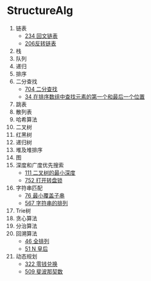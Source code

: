 # StructureAlg

1. 链表
   * [234 回文链表](https://leetcode-cn.com/problems/palindrome-linked-list/)
   * [206反转链表](https://leetcode-cn.com/problems/reverse-linked-list/)
2. 栈
3. 队列
4. 递归
5. 排序
6. 二分查找
   * [704 二分查找](https://leetcode-cn.com/problems/binary-search/)
   * [34 在排序数组中查找元素的第一个和最后一个位置](https://leetcode-cn.com/problems/find-first-and-last-position-of-element-in-sorted-array/)
7. 跳表
8. 散列表
9. 哈希算法
10. 二叉树
11. 红黑树
12. 递归树
13. 堆及堆排序
14. 图
15. 深度和广度优先搜索
    * [111 二叉树的最小深度](https://leetcode-cn.com/problems/minimum-depth-of-binary-tree/)
    * [752 打开转盘锁](https://leetcode-cn.com/problems/open-the-lock/)
16. 字符串匹配
    * [76 最小覆盖子串](https://leetcode-cn.com/problems/minimum-window-substring/)
    * [567 字符串的排列](https://leetcode-cn.com/problems/permutation-in-string/)
17. Trie树
18. 贪心算法
19. 分治算法
20. 回溯算法
    * [46 全排列](https://leetcode-cn.com/problems/permutations/)
    * [ 51 N 皇后](https://leetcode-cn.com/problems/n-queens/)
21. 动态规划
    * [322 零钱兑换](https://leetcode-cn.com/problems/coin-change/)
    * [509 斐波那契数](https://leetcode-cn.com/problems/fibonacci-number/)

